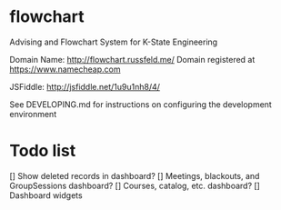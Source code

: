 # flowchart
Advising and Flowchart System for K-State Engineering

Domain Name: http://flowchart.russfeld.me/
Domain registered at https://www.namecheap.com

JSFiddle: http://jsfiddle.net/1u9u1nh8/4/

See DEVELOPING.md for instructions on configuring the development environment

# Todo list

[] Show deleted records in dashboard?
[] Meetings, blackouts, and GroupSessions dashboard?
[] Courses, catalog, etc. dashboard?
[] Dashboard widgets
